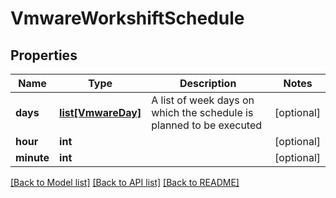 # VmwareWorkshiftSchedule

## Properties
Name | Type | Description | Notes
------------ | ------------- | ------------- | -------------
**days** | [**list[VmwareDay]**](VmwareDay.md) | A list of week days on which the schedule is planned to be executed | [optional] 
**hour** | **int** |  | [optional] 
**minute** | **int** |  | [optional] 

[[Back to Model list]](../README.md#documentation-for-models) [[Back to API list]](../README.md#documentation-for-api-endpoints) [[Back to README]](../README.md)


